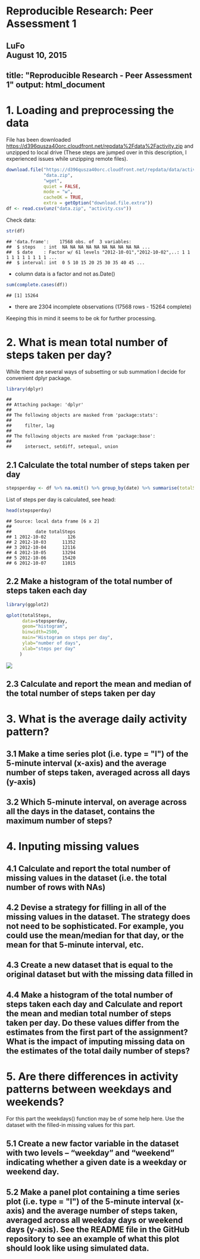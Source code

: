 # Reproducible Research: Peer Assessment 1
LuFo  
August 10, 2015  
---
title: "Reproducible Research - Peer Assessment 1"
output: html_document
---

# 1. Loading and preprocessing the data
File has been downloaded <https://d396qusza40orc.cloudfront.net/repdata%2Fdata%2Factivity.zip> and unzipped to local drive (These steps are jumped over in this description, I experienced issues while unzipping remote files).

```r
download.file("https://d396qusza40orc.cloudfront.net/repdata/data/activity.zip", 
              "data.zip", 
              "wget", 
              quiet = FALSE, 
              mode = "w",
              cacheOK = TRUE,
              extra = getOption("download.file.extra"))
df <- read.csv(unz("data.zip", "activity.csv"))
```
Check data:

```r
str(df)
```

```
## 'data.frame':	17568 obs. of  3 variables:
##  $ steps   : int  NA NA NA NA NA NA NA NA NA NA ...
##  $ date    : Factor w/ 61 levels "2012-10-01","2012-10-02",..: 1 1 1 1 1 1 1 1 1 1 ...
##  $ interval: int  0 5 10 15 20 25 30 35 40 45 ...
```
- column data is a factor and not as.Date()

```r
sum(complete.cases(df))
```

```
## [1] 15264
```
- there are 2304 incomplete observations (17568 rows - 15264 complete)

Keeping this in mind it seems to be ok for further processing.

# 2. What is mean total number of steps taken per day? 
While there are several ways of subsetting or sub summation I decide for convenient dplyr package.

```r
library(dplyr)
```

```
## 
## Attaching package: 'dplyr'
## 
## The following objects are masked from 'package:stats':
## 
##     filter, lag
## 
## The following objects are masked from 'package:base':
## 
##     intersect, setdiff, setequal, union
```
## 2.1 Calculate the total number of steps taken per day

```r
stepsperday <- df %>% na.omit() %>% group_by(date) %>% summarise(totalSteps=sum(steps))
```
List of steps per day is calculated, see head:

```r
head(stepsperday)
```

```
## Source: local data frame [6 x 2]
## 
##         date totalSteps
## 1 2012-10-02        126
## 2 2012-10-03      11352
## 3 2012-10-04      12116
## 4 2012-10-05      13294
## 5 2012-10-06      15420
## 6 2012-10-07      11015
```
## 2.2 Make a histogram of the total number of steps taken each day

```r
library(ggplot2)
```

```r
qplot(totalSteps,
      data=stepsperday,
      geom="histogram",
      binwidth=2500,
      main="Histogram on steps per day",
      ylab="number of days",
      xlab="steps per day"
     )
```

![](PA1_files/figure-html/unnamed-chunk-8-1.png) 

## 2.3 Calculate and report the mean and median of the total number of steps taken per day

# 3. What is the average daily activity pattern?
##  3.1 Make a time series plot (i.e. type = "l") of the 5-minute interval (x-axis) and the average number of steps taken, averaged across all days (y-axis)

## 3.2 Which 5-minute interval, on average across all the days in the dataset, contains the maximum number of steps?


# 4. Inputing missing values
## 4.1 Calculate and report the total number of missing values in the dataset (i.e. the total number of rows with NAs)

## 4.2 Devise a strategy for filling in all of the missing values in the dataset. The strategy does not need to be sophisticated. For example, you could use the mean/median for that day, or the mean for that 5-minute interval, etc.

## 4.3 Create a new dataset that is equal to the original dataset but with the missing data filled in

## 4.4 Make a histogram of the total number of steps taken each day and Calculate and report the mean and median total number of steps taken per day. Do these values differ from the estimates from the first part of the assignment? What is the impact of imputing missing data on the estimates of the total daily number of steps?

# 5. Are there differences in activity patterns between weekdays and weekends?

For this part the weekdays() function may be of some help here. Use the dataset with the filled-in missing values for this part.

## 5.1 Create a new factor variable in the dataset with two levels – “weekday” and “weekend” indicating whether a given date is a weekday or weekend day.

## 5.2 Make a panel plot containing a time series plot (i.e. type = "l") of the 5-minute interval (x-axis) and the average number of steps taken, averaged across all weekday days or weekend days (y-axis). See the README file in the GitHub repository to see an example of what this plot should look like using simulated data.
